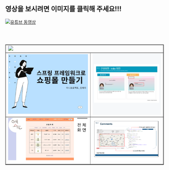 <h2> 영상을 보시려면 이미지를 클릭해 주세요!!! </h2> 

[![유튜브 동영상](https://img.youtube.com/vi/cgz6o06AQPE/0.jpg)](https://www.youtube.com/watch?v=cgz6o06AQPE)

<br> <br>

<table border=1  width=100%>
<tr  >
  
  <td colspan="2" > <img src="https://cafeptthumb-phinf.pstatic.net/MjAyNDA3MTdfNTAg/MDAxNzIxMjE1NTY4MjUz.q25s0maiv95DPIG1zw5SIKkrl3k2IH7VlVORZypQrVEg.piy9yV_65E5ywF3zsR1NX5fEItiM_CQvM5XM0JWBm2Ig.PNG/img1.PNG?type=w1600"  />  </td>
  
</tr>
  
<tr>
  <td  > <img src="https://github.com/hjk-hjk/Django0320/blob/master/hoho/123.PNG?raw=true"  />  </td>
  
  <td  > <img src="https://github.com/hjk-hjk/Django0320/blob/master/hoho/232.PNG?raw=true"  />  </td>
</tr>  

<tr>
  <td  > <img src="https://github.com/hjk-hjk/Django0320/blob/master/hoho/2325.PNG?raw=true"  />  </td>
  
  <td  > <img src="https://github.com/hjk-hjk/Django0320/blob/master/hoho/789.PNG?raw=true"  />  </td>
</tr>  

</table>
